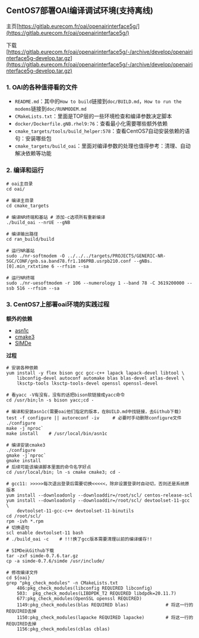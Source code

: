 ## CentOS7部署OAI编译调试环境(支持离线)

主页[https://gitlab.eurecom.fr/oai/openairinterface5g/](https://gitlab.eurecom.fr/oai/openairinterface5g/)

下载[https://gitlab.eurecom.fr/oai/openairinterface5g/-/archive/develop/openairinterface5g-develop.tar.gz](https://gitlab.eurecom.fr/oai/openairinterface5g/-/archive/develop/openairinterface5g-develop.tar.gz)


### 1. OAI的各种值得看的文件

- `README.md`：其中的`How to build`链接到`doc/BUILD.md`，`How to run the modems`链接到`doc/RUNMODEM.md`
- `CMakeLists.txt`：里面是TOP层的一些环境检查和编译参数决定脚本
- `docker/Dockerfile.gNB.rhel9:76`：查看最小化需要哪些额外依赖
- `cmake_targets/tools/build_helper:578`：查看CentOS7自动安装依赖的语句：安装哪些包
- `cmake_targets/build_oai`：里面对编译参数的处理也值得参考：清理、自动解决依赖等功能

### 2. 编译和运行

```shell
# oai主目录
cd oai/

# 编译主目录
cd cmake_targets

# 编译NR终端和基站 # 添加-c选项所有重新编译
./build_oai --nrUE --gNB

# 编译输出路径
cd ran_build/build

# 运行NR基站
sudo ./nr-softmodem -O ../../../targets/PROJECTS/GENERIC-NR-5GC/CONF/gnb.sa.band78.fr1.106PRB.usrpb210.conf --gNBs.[0].min_rxtxtime 6 --rfsim --sa

# 运行NR终端
sudo ./nr-uesoftmodem -r 106 --numerology 1 --band 78 -C 3619200000 --ssb 516 --rfsim --sa
```

### 3. CentOS7上部署oai环境的实践过程

**额外的依赖**

- [asn1c](https://github.com/mouse07410/asn1c/archive/refs/heads/vlm_master.zip)
- [cmake3](https://github.com/Kitware/CMake/releases/download/v3.28.3/cmake-3.28.3.tar.gz)
- [SIMDe](https://github.com/simd-everywhere/simde/archive/refs/tags/v0.7.6.tar.gz)

**过程**

```shell
# 安装各种依赖
yum install -y flex bison gcc gcc-c++ lapack lapack-devel libtool \
    libconfig-devel autoconf automake blas blas-devel atlas-devel \
	lksctp-tools lksctp-tools-devel openssl openssl-devel

# 看yacc -V有没有，没有的话把bison软链接成yacc命令
cd /usr/bin;ln -s bison yacc;cd -

# 编译和安装asn1c(需要oai他们指定的版本，在BUILD.md中找链接，去Github下载)
test -f configure || autoreconf -iv		# 必要时手动删除configure文件
./configure
make -j`nproc`
make install	# /usr/local/bin/asn1c

# 编译安装cmake3
./configure
gmake -j`nproc`
gmake install
# 后续可能该编译脚本里面的命令名字好点
cd /usr/local/bin; ln -s cmake cmake3; cd -

# gcc11: >>>>>每次退出登录后需要切换<<<<<，除非设置登录时自动切，否则还是系统原版本
yum install --downloadonly --downloaddir=/root/scl/ centos-release-scl
yum install --downloadonly --downloaddir=/root/scl/ devtoolset-11-gcc \
    devtoolset-11-gcc-c++ devtoolset-11-binutils
cd /root/scl/
rpm -ivh *.rpm
# 切换语句
scl enable devtoolset-11 bash
# ./build_oai -c	# !!!换了gcc版本需要清理以前的编译缓存!!

# SIMDe从Github下载
tar -zxf simde-0.7.6.tar.gz
cp -a simde-0.7.6/simde /usr/include/

# 修改编译文件
cd ${oai}
grep "pkg_check_modules" -n CMakeLists.txt
    486:pkg_check_modules(libconfig REQUIRED libconfig)
    503:  pkg_check_modules(LIBDPDK_T2 REQUIRED libdpdk=20.11.7)
    677:pkg_check_modules(OpenSSL openssl REQUIRED)
    1149:pkg_check_modules(blas REQUIRED blas)				# 将这一行的REQUIRED去掉
    1150:pkg_check_modules(lapacke REQUIRED lapacke)		# 将这一行的REQUIRED去掉
    1156:pkg_check_modules(cblas cblas)

```